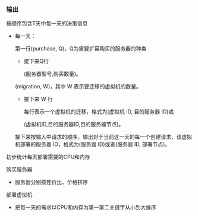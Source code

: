 ### 输出

按顺序包含T天中每一天的决策信息

- 每一天：

  第一行(purchase, Q)，Q为需要扩容购买的服务器的种类

  - 接下来Q行

    (服务器型号,购买数量)。

  (migration, W)，其中 W 表示要迁移的虚拟机的数量。

  - 接下来 W 行

    每行表示一个虚拟机的迁移，格式为(虚拟机 ID, 目的服务器 ID)或 

    (虚拟机ID,目的服务器ID,目的服务器节点)。
  
  接下来按输入中请求的顺序，输出对于当前这一天的每一个创建请求，该虚拟机部署的服务器 ID，格式为(服务器 ID)或者(服务器 ID, 部署节点)。



初步统计每天部署需要的CPU和内存

购买服务器

- 服务器分别按性价比、价格排序

部署虚拟机

- 把每一天的需求以CPU和内存为第一第二关键字从小到大排序